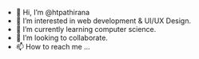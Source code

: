- 👋 Hi, I’m @htpathirana
- 👀 I’m interested in web development & UI/UX Design.
- 🌱 I’m currently learning computer science.
- 💞️ I’m looking to collaborate.
- 📫 How to reach me ...

<!---
htpathirana/htpathirana is a ✨ special ✨ repository because its `README.md` (this file) appears on your GitHub profile.
You can click the Preview link to take a look at your changes.
--->
